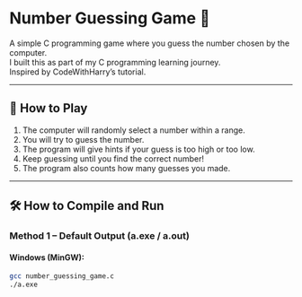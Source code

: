 # Number Guessing Game 🎯

A simple C programming game where you guess the number chosen by the computer.  
I built this as part of my C programming learning journey.  
Inspired by CodeWithHarry’s tutorial.

---

## 📜 How to Play
1. The computer will randomly select a number within a range.
2. You will try to guess the number.
3. The program will give hints if your guess is too high or too low.
4. Keep guessing until you find the correct number!
5. The program also counts how many guesses you made.

---

## 🛠 How to Compile and Run

### **Method 1 – Default Output (a.exe / a.out)**  
#### Windows (MinGW):
```bash
gcc number_guessing_game.c
./a.exe

